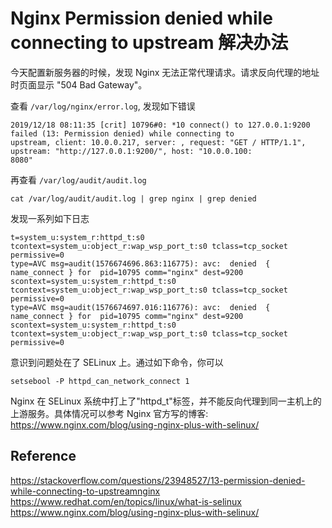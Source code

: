 # Nginx Permission denied while connecting to upstream 解决办法

今天配置新服务器的时候，发现 Nginx 无法正常代理请求。请求反向代理的地址时页面显示 "504 Bad Gateway"。

查看 `/var/log/nginx/error.log`, 发现如下错误
```
2019/12/18 08:11:35 [crit] 10796#0: *10 connect() to 127.0.0.1:9200 failed (13: Permission denied) while connecting to 
upstream, client: 10.0.0.217, server: , request: "GET / HTTP/1.1", upstream: "http://127.0.0.1:9200/", host: "10.0.0.100:
8080"
```

再查看 `/var/log/audit/audit.log`

```
cat /var/log/audit/audit.log | grep nginx | grep denied
```

发现一系列如下日志

```
t=system_u:system_r:httpd_t:s0 tcontext=system_u:object_r:wap_wsp_port_t:s0 tclass=tcp_socket permissive=0
type=AVC msg=audit(1576674696.863:116775): avc:  denied  { name_connect } for  pid=10795 comm="nginx" dest=9200 scontext=system_u:system_r:httpd_t:s0 tcontext=system_u:object_r:wap_wsp_port_t:s0 tclass=tcp_socket permissive=0
type=AVC msg=audit(1576674697.016:116776): avc:  denied  { name_connect } for  pid=10795 comm="nginx" dest=9200 scontext=system_u:system_r:httpd_t:s0 tcontext=system_u:object_r:wap_wsp_port_t:s0 tclass=tcp_socket permissive=0
```

意识到问题处在了 SELinux 上。通过如下命令，你可以
```
setsebool -P httpd_can_network_connect 1
```

Nginx 在 SELinux 系统中打上了"httpd_t"标签，并不能反向代理到同一主机上的上游服务。具体情况可以参考 Nginx 官方写的博客:  
https://www.nginx.com/blog/using-nginx-plus-with-selinux/

## Reference

https://stackoverflow.com/questions/23948527/13-permission-denied-while-connecting-to-upstreamnginx  
https://www.redhat.com/en/topics/linux/what-is-selinux  
https://www.nginx.com/blog/using-nginx-plus-with-selinux/  
